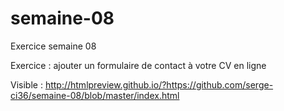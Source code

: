 # semaine-08
Exercice semaine 08
 
 Exercice : ajouter un formulaire de contact à votre CV en ligne
 
 Visible : http://htmlpreview.github.io/?https://github.com/serge-ci36/semaine-08/blob/master/index.html
